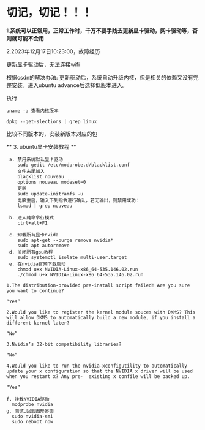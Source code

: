 # **切记，切记！！！**

1.**系统可以正常用，正常工作时，千万不要手贱去更新显卡驱动，网卡驱动等，否则就可能不会用**



2.2023年12月17日10:23:00，故障经历

  更新显卡驱动后，无法连接wifi

  根据csdn的解决办法: 更新驱动后，系统自动升级内核，但是相关的依赖又没有完整安装。进入ubuntu advance后选择低版本进入。

执行

```shell
uname -a 查看内核版本

dpkg --get-slections | grep linux
```

比较不同版本的，安装新版本对应的包

** 3. ubuntu显卡安装教程 **
```
 a. 禁用系统默认显卡驱动
    sudo gedit /etc/modprobe.d/blacklist.conf
    文件末尾加入
    blacklist nouveau
    options nouveau modeset=0
    更新
    sudo update-initramfs -u
    电脑重启，输入下列指令进行确认，若无输出，则禁用成功：
    lsmod | grep nouveau

 b. 进入纯命令行模式
    ctrl+alt+F1

 c. 卸载所有显卡nvida
    sudo apt-get --purge remove nvidia*
    sudo apt autoremove
 d. 关闭所有gpu教程
    sudo systemctl isolate multi-user.target
 e. 在nvidia官网下载启动
    chmod u+x NVIDIA-Linux-x86_64-535.146.02.run
    ./chmod u+x NVIDIA-Linux-x86_64-535.146.02.run
  ```
    1.The distribution-provided pre-install script failed! Are you sure you want to continue? 

    “Yes”

    2.Would you like to register the kernel module souces with DKMS? This will allow DKMS to automatically build a new module, if you install a different kernel later?

    “No”

    3.Nvidia’s 32-bit compatibility libraries?

    “No”

    4.Would you like to run the nvidia-xconfigutility to automatically update your x configuration so that the NVIDIA x driver will be used when you restart x? Any pre-  existing x confile will be backed up. 

    “Yes”
  ```
 f. 挂载NVIDIA驱动
    modprobe nvidia
 g. 测试,回到图形界面
    sudo nvidia-smi
    sudo reboot now 
```
